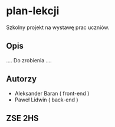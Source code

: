 # plan-lekcji

Szkolny projekt na wystawę prac uczniów.

## Opis

.... Do zrobienia ....

## Autorzy

- Aleksander Baran ( front-end )
- Paweł Lidwin ( back-end )

## ZSE 2HS
